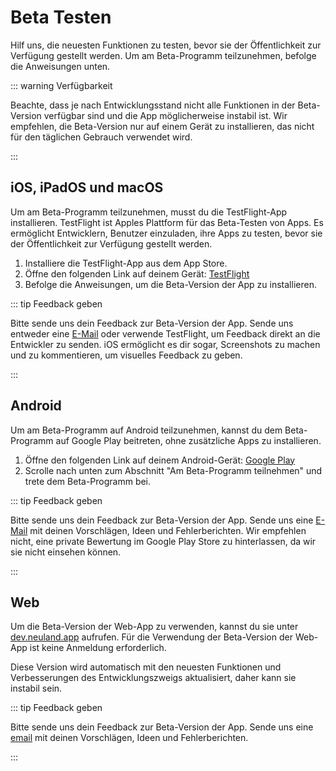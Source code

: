 # Beta Testen

Hilf uns, die neuesten Funktionen zu testen, bevor sie der Öffentlichkeit zur Verfügung gestellt werden. Um am Beta-Programm teilzunehmen, befolge die Anweisungen unten.

::: warning Verfügbarkeit

Beachte, dass je nach Entwicklungsstand nicht alle Funktionen in der Beta-Version verfügbar sind und die App möglicherweise instabil ist. Wir empfehlen, die Beta-Version nur auf einem Gerät zu installieren, das nicht für den täglichen Gebrauch verwendet wird.

:::

## iOS, iPadOS und macOS

Um am Beta-Programm teilzunehmen, musst du die TestFlight-App installieren. TestFlight ist Apples Plattform für das Beta-Testen von Apps. Es ermöglicht Entwicklern, Benutzer einzuladen, ihre Apps zu testen, bevor sie der Öffentlichkeit zur Verfügung gestellt werden.

1. Installiere die TestFlight-App aus dem App Store.
2. Öffne den folgenden Link auf deinem Gerät: [TestFlight](https://testflight.apple.com/join/PABWZys2)
3. Befolge die Anweisungen, um die Beta-Version der App zu installieren.

::: tip Feedback geben

Bitte sende uns dein Feedback zur Beta-Version der App. Sende uns entweder eine [E-Mail](mailto:app-feedback@informatik.sexy) oder verwende TestFlight, um Feedback direkt an die Entwickler zu senden. iOS ermöglicht es dir sogar, Screenshots zu machen und zu kommentieren, um visuelles Feedback zu geben.

:::

## Android

Um am Beta-Programm auf Android teilzunehmen, kannst du dem Beta-Programm auf Google Play beitreten, ohne zusätzliche Apps zu installieren.

1. Öffne den folgenden Link auf deinem Android-Gerät: [Google Play](https://play.google.com/store/apps/details?id=app.neuland)
2. Scrolle nach unten zum Abschnitt "Am Beta-Programm teilnehmen" und trete dem Beta-Programm bei.

::: tip Feedback geben

Bitte sende uns dein Feedback zur Beta-Version der App. Sende uns eine [E-Mail](mailto:app-feedback@informatik.sexy) mit deinen Vorschlägen, Ideen und Fehlerberichten.
Wir empfehlen nicht, eine private Bewertung im Google Play Store zu hinterlassen, da wir sie nicht einsehen können.

:::

## Web

Um die Beta-Version der Web-App zu verwenden, kannst du sie unter [dev.neuland.app](https://dev.neuland.app) aufrufen.
Für die Verwendung der Beta-Version der Web-App ist keine Anmeldung erforderlich.

Diese Version wird automatisch mit den neuesten Funktionen und Verbesserungen des Entwicklungszweigs aktualisiert, daher kann sie instabil sein.

::: tip Feedback geben

Bitte sende uns dein Feedback zur Beta-Version der App. Sende uns eine [email](mailto:app-feedback@informatik.sexy) mit deinen Vorschlägen, Ideen und Fehlerberichten.

:::
